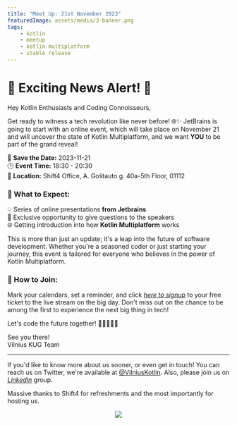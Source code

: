 ```yaml
---
title: "Meet Up: 21st November 2023"
featuredImage: assets/media/3-banner.png
tags:
    - kotlin
    - meetup
    - kotlin multiplatform
    - stable release
---
```

# 🎉 Exciting News Alert! 🚀

Hey Kotlin Enthusiasts and Coding Connoisseurs,

Get ready to witness a tech revolution like never before! 🌐✨ JetBrains is going to start with an online event, which will take place on November 21 and will uncover the state of Kotlin Multiplatform, and we want __YOU__ to be part of the grand reveal!

📅 __Save the Date:__ 2023-11-21 </br>
🕒 __Event Time:__ 18:30 - 20:30 </br>
📍 __Location:__ Shift4 Office, A. Goštauto g. 40a-5th Floor, 01112

### 🚀 What to Expect:

💡 Series of online presentations __from Jetbrains__ </br>
🤝 Exclusive opportunity to give questions to the speakers </br>
🌐 Getting introduction into how __Kotlin Multiplatform__ works </br>

This is more than just an update; it's a leap into the future of software development. Whether you're a seasoned coder or just starting your journey, this event is tailored for everyone who believes in the power of Kotlin Multiplatform.

### 📱 How to Join:
Mark your calendars, set a reminder, and click *[here to signup](https://ti.to/vilnius-kotlin-user-group/vilnius-kug-meetup-3?source=website)* to your free ticket to the live stream on the big day. Don't miss out on the chance to be among the first to experience the next big thing in tech!


Let's code the future together! 🚀👩‍💻👨‍💻

See you there!</br>
Vilnius KUG Team

---
If you'd like to know more about us sooner, or even get in touch! You can reach us on Twitter, we're available at [@VilniusKotlin](https://twitter.com/vilniuskotlin).
Also, please join us on *[LinkedIn](https://www.linkedin.com/groups/9543313/)* group.

Massive thanks to Shift4 for refreshments and the most importantly for hosting us.

<p align="center">
  <img src="/assets/media/Shift4_Logo_2021.png" />
</p>